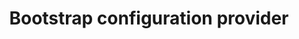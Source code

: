 ---
title: "Bootstrap configuration provider"
weight: 60
description: |
  Documentation about the rules bootstrap configuration provider should comply to.
---